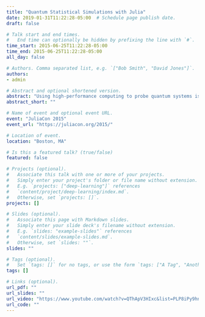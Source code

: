 ```yaml
---
title: "Quantum Statistical Simulations with Julia"
date: 2019-01-31T11:22:28-05:00  # Schedule page publish date.
draft: false

# Talk start and end times.
#   End time can optionally be hidden by prefixing the line with `#`.
time_start: 2015-06-25T11:22:28-05:00
time_end: 2015-06-25T11:22:28-05:00
all_day: false

# Authors. Comma separated list, e.g. `["Bob Smith", "David Jones"]`.
authors:
- admin

# Abstract and optional shortened version.
abstract: "Using high-performance computing to probe quantum systems is becoming more and more common in condensed matter physics research. Many of the commonly used languages and techniques in this space are either difficult to learn or not performant. Julia has allowed us to quickly develop and test codes for a variety of commonly used algorithms, including exact diagonalization, DMRG, and quantum Monte Carlo. Its parallel features, including MPI and GPGPU integration, make it particularly attractive for many quantum simulations. I’ll discuss what features of Julia have been most useful for us when working on these simulations and the developments we’re most excited about."
abstract_short: ""

# Name of event and optional event URL.
event: "JuliaCon 2015"
event_url: "https://juliacon.org/2015/"

# Location of event.
location: "Boston, MA"

# Is this a featured talk? (true/false)
featured: false

# Projects (optional).
#   Associate this talk with one or more of your projects.
#   Simply enter your project's folder or file name without extension.
#   E.g. `projects: ["deep-learning"]` references 
#   `content/project/deep-learning/index.md`.
#   Otherwise, set `projects: []`.
projects: []

# Slides (optional).
#   Associate this page with Markdown slides.
#   Simply enter your slide deck's filename without extension.
#   E.g. `slides: "example-slides"` references 
#   `content/slides/example-slides.md`.
#   Otherwise, set `slides: ""`.
slides: ""

# Tags (optional).
#   Set `tags: []` for no tags, or use the form `tags: ["A Tag", "Another Tag"]` for one or more tags.
tags: []

# Links (optional).
url_pdf: ""
url_slides: ""
url_video: "https://www.youtube.com/watch?v=QThApV3HIxc&list=PLP8iPy9hna6Sdx4soiGrSefrmOPdUWixM&index=38"
url_code: ""
---
```

